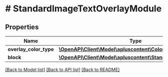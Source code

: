 # # StandardImageTextOverlayModule

## Properties

Name | Type | Description | Notes
------------ | ------------- | ------------- | -------------
**overlay_color_type** | [**\OpenAPI\Client\Model\apluscontent\ColorType**](ColorType.md) |  |
**block** | [**\OpenAPI\Client\Model\apluscontent\StandardImageTextBlock**](StandardImageTextBlock.md) |  | [optional]

[[Back to Model list]](../../README.md#models) [[Back to API list]](../../README.md#endpoints) [[Back to README]](../../README.md)
